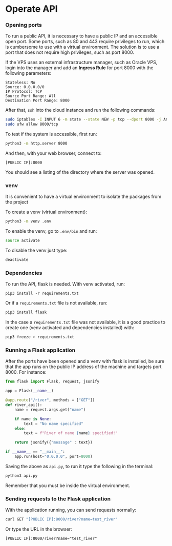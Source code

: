 # Operate API

### Opening ports

To run a public API, it is necessary to have a public IP and an accessible open port. Some ports, such as 80 and 443 require privileges to run, which is cumbersome to use with a virtual environment. The solution is to use a port that does not require high privileges, such as port 8000.

If the VPS uses an external infrastructure manager, such as Oracle VPS, login into the manager and add an **Ingress Rule** for port 8000 with the following parameters:
```
Stateless: No
Source: 0.0.0.0/0
IP Protocol: TCP
Source Port Range: All
Destination Port Range: 8000
```

After that, `ssh` into the cloud instance and run the following commands:
```bash
sudo iptables -I INPUT 6 -m state --state NEW -p tcp --dport 8000 -j ACCEPT
sudo ufw allow 8000/tcp
```

To test if the system is accessible, first run:
```bash
python3 -m http.server 8000
```

And then, with your web browser, connect to:
```
[PUBLIC IP]:8000
```

You should see a listing of the directory where the server was opened.

### venv

It is convenient to have a virtual environment to isolate the packages from the project

To create a venv (virtual environment):
```bash
python3 -m venv .env
```

To enable the venv, go to `.env/bin` and run:
```bash
source activate
```

To disable the venv just type:
```bash
deactivate
```

### Dependencies

To run the API, flask is needed. With venv activated, run:

```
pip3 install -r requirements.txt
```

Or if a `requirements.txt` file is not available, run:
```bash
pip3 install flask
```

In the case a `requirements.txt` file was not available, it is a good practice to create one (venv activated and dependencies installed) with:
```bash
pip3 freeze > requirements.txt
```

### Running a Flask application

After the ports have been opened and a venv with flask is installed, be sure that the app runs on the public IP address of the machine and targets port 8000. For instance:

```python
from flask import Flask, request, jsonify

app = Flask(__name__)

@app.route("/river", methods = ["GET"])
def river_api():
    name = request.args.get("name")

    if name is None:
        text = "No name specified"
    else:
        text = f"River of name {name} specified!"

    return jsonify({"message" : text})

if __name__ == "__main__":
    app.run(host="0.0.0.0", port=8000)
```

Saving the above as `api.py`, to run it type the following in the terminal:
```bash
python3 api.py
```

Remember that you must be inside the virtual environment.

### Sending requests to the Flask application

With the application running, you can send requests normally:
```bash
curl GET "[PUBLIC IP]:8000/river?name=test_river"
```

Or type the URL in the browser:
```
[PUBLIC IP]:8000/river?name="test_river"
```

